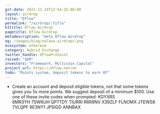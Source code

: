 ```yaml
---
git-date: 2021-11-24T12:54:25-08:00
layout: airdrop
title: "Dflow"
permalink: "/airdrop/:title"
h1title: Dflow Airdrop
pagetitle: Dflow Airdrop
metadescription: "meta Dflow Airdrop"
og: /images/blog/solana-airdrops.png
ecosystem: ethereum
category: Hybrid Exchange
twitter_handle: DFlowProtocol
raised: "$6M"
investors: "Framework, Multicoin Capital"
project_url: https://dflow.net/en
todo: "Points system, deposit tokens to earn XP"
---
```


- Create an account and deposit eligible tokens, not that some tokens gives you 5x more points. We suggest deposit of a minimum $100.
Use one of these invite codes when prompted:
KGYXRS  
6MR3YH
7SW6UH
QP7TDY
TIURRI
R6R9NV
X39ZLF
FLNOMX
JTEWS8
7VLQPF
9E3NY1
JPSIGD
ANNBAX
